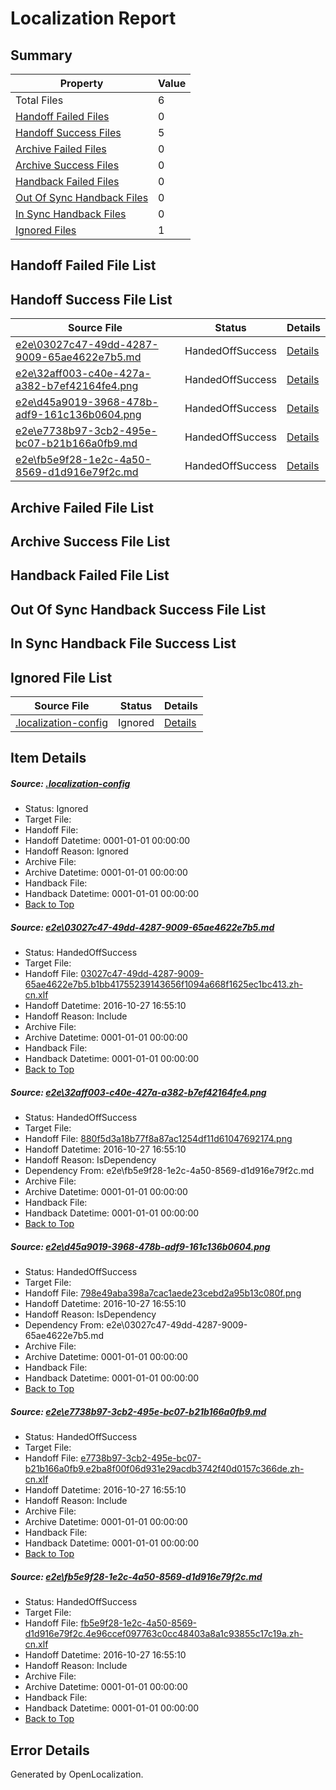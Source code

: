 # <a name='report-top'></a> Localization Report

## Summary
 Property | Value 
 -------- | ----- 
 Total Files | 6
[ Handoff Failed Files ](#handoff-failed-list)| 0
[ Handoff Success Files ](#handoff-success-list)| 5
[ Archive Failed Files ](#archive-failed-list)| 0
[ Archive Success Files ](#archive-success-list)| 0
[ Handback Failed Files ](#handback-failed-list)| 0
[ Out Of Sync Handback Files ](#outofsync-handback-success-list)| 0
[ In Sync Handback Files ](#insync-handback-success-list)| 0
[ Ignored Files ](#ignored-list)| 1

## <a name='handoff-failed-list'></a> Handoff Failed File List

## <a name='handoff-success-list'></a> Handoff Success File List
 Source File | Status | Details 
 ----------- | ------ | ------- 
 [e2e\03027c47-49dd-4287-9009-65ae4622e7b5.md](https://github.com/OpenLocalizationTestOrg/ol-test0/blob/12d40399e40329c8ac0394fbd6f3524ef0caa937/e2e/03027c47-49dd-4287-9009-65ae4622e7b5.md) | HandedOffSuccess | [Details](#b5be80d43c5600bc378b01fb9169cf282365557f1)
 [e2e\32aff003-c40e-427a-a382-b7ef42164fe4.png](https://github.com/OpenLocalizationTestOrg/ol-test0/blob/12d40399e40329c8ac0394fbd6f3524ef0caa937/e2e/32aff003-c40e-427a-a382-b7ef42164fe4.png) | HandedOffSuccess | [Details](#880f5d3a18b77f8a87ac1254df11d610476921742)
 [e2e\d45a9019-3968-478b-adf9-161c136b0604.png](https://github.com/OpenLocalizationTestOrg/ol-test0/blob/12d40399e40329c8ac0394fbd6f3524ef0caa937/e2e/d45a9019-3968-478b-adf9-161c136b0604.png) | HandedOffSuccess | [Details](#798e49aba398a7cac1aede23cebd2a95b13c080f3)
 [e2e\e7738b97-3cb2-495e-bc07-b21b166a0fb9.md](https://github.com/OpenLocalizationTestOrg/ol-test0/blob/12d40399e40329c8ac0394fbd6f3524ef0caa937/e2e/e7738b97-3cb2-495e-bc07-b21b166a0fb9.md) | HandedOffSuccess | [Details](#10e87732d698130468b659e29e414bfebeb717264)
 [e2e\fb5e9f28-1e2c-4a50-8569-d1d916e79f2c.md](https://github.com/OpenLocalizationTestOrg/ol-test0/blob/12d40399e40329c8ac0394fbd6f3524ef0caa937/e2e/fb5e9f28-1e2c-4a50-8569-d1d916e79f2c.md) | HandedOffSuccess | [Details](#94526e6f464a74150a8c03a12aec8ab1dd213d2f5)

## <a name='archive-failed-list'></a> Archive Failed File List

## <a name='archive-success-list'></a> Archive Success File List

## <a name='handback-failed-list'></a> Handback Failed File List

## <a name='outofsync-handback-success-list'></a> Out Of Sync Handback Success File List

## <a name='insync-handback-success-list'></a> In Sync Handback File Success List

## <a name='ignored-list'></a> Ignored File List
 Source File | Status | Details 
 ----------- | ------ | ------- 
 [.localization-config](https://github.com/OpenLocalizationTestOrg/ol-test0/blob/12d40399e40329c8ac0394fbd6f3524ef0caa937/.localization-config) | Ignored | [Details](#c268a05ecaa7ec85942ed632c29928ee5bd6da8d0)

## Item Details
##### <a name='c268a05ecaa7ec85942ed632c29928ee5bd6da8d0'></a> Source: [.localization-config](https://github.com/OpenLocalizationTestOrg/ol-test0/blob/12d40399e40329c8ac0394fbd6f3524ef0caa937/.localization-config)
* Status: Ignored
* Target File: 
* Handoff File: 
* Handoff Datetime: 0001-01-01 00:00:00
* Handoff Reason: Ignored
* Archive File: 
* Archive Datetime: 0001-01-01 00:00:00
* Handback File: 
* Handback Datetime: 0001-01-01 00:00:00
* [Back to Top](#report-top)

##### <a name='b5be80d43c5600bc378b01fb9169cf282365557f1'></a> Source: [e2e\03027c47-49dd-4287-9009-65ae4622e7b5.md](https://github.com/OpenLocalizationTestOrg/ol-test0/blob/12d40399e40329c8ac0394fbd6f3524ef0caa937/e2e/03027c47-49dd-4287-9009-65ae4622e7b5.md)
* Status: HandedOffSuccess
* Target File: 
* Handoff File: [03027c47-49dd-4287-9009-65ae4622e7b5.b1bb41755239143656f1094a668f1625ec1bc413.zh-cn.xlf](https://github.com/OpenLocalizationTestOrg/ol-test0-handoff/blob/4f0c16555bb7607dbc1065e66a1e1a8ea02726e5/ol-handoff/OpenLocalizationTestOrg/ol-test0-zhcn/shujia/ht/03027c47-49dd-4287-9009-65ae4622e7b5.b1bb41755239143656f1094a668f1625ec1bc413.zh-cn.xlf)
* Handoff Datetime: 2016-10-27 16:55:10
* Handoff Reason: Include
* Archive File: 
* Archive Datetime: 0001-01-01 00:00:00
* Handback File: 
* Handback Datetime: 0001-01-01 00:00:00
* [Back to Top](#report-top)

##### <a name='880f5d3a18b77f8a87ac1254df11d610476921742'></a> Source: [e2e\32aff003-c40e-427a-a382-b7ef42164fe4.png](https://github.com/OpenLocalizationTestOrg/ol-test0/blob/12d40399e40329c8ac0394fbd6f3524ef0caa937/e2e/32aff003-c40e-427a-a382-b7ef42164fe4.png)
* Status: HandedOffSuccess
* Target File: 
* Handoff File: [880f5d3a18b77f8a87ac1254df11d61047692174.png](https://github.com/OpenLocalizationTestOrg/ol-test0-handoff/blob/4f0c16555bb7607dbc1065e66a1e1a8ea02726e5/ol-handoff/OpenLocalizationTestOrg/ol-test0-zhcn/shujia/ht/880f5d3a18b77f8a87ac1254df11d61047692174.png)
* Handoff Datetime: 2016-10-27 16:55:10
* Handoff Reason: IsDependency
* Dependency From: e2e\fb5e9f28-1e2c-4a50-8569-d1d916e79f2c.md
* Archive File: 
* Archive Datetime: 0001-01-01 00:00:00
* Handback File: 
* Handback Datetime: 0001-01-01 00:00:00
* [Back to Top](#report-top)

##### <a name='798e49aba398a7cac1aede23cebd2a95b13c080f3'></a> Source: [e2e\d45a9019-3968-478b-adf9-161c136b0604.png](https://github.com/OpenLocalizationTestOrg/ol-test0/blob/12d40399e40329c8ac0394fbd6f3524ef0caa937/e2e/d45a9019-3968-478b-adf9-161c136b0604.png)
* Status: HandedOffSuccess
* Target File: 
* Handoff File: [798e49aba398a7cac1aede23cebd2a95b13c080f.png](https://github.com/OpenLocalizationTestOrg/ol-test0-handoff/blob/4f0c16555bb7607dbc1065e66a1e1a8ea02726e5/ol-handoff/OpenLocalizationTestOrg/ol-test0-zhcn/shujia/ht/798e49aba398a7cac1aede23cebd2a95b13c080f.png)
* Handoff Datetime: 2016-10-27 16:55:10
* Handoff Reason: IsDependency
* Dependency From: e2e\03027c47-49dd-4287-9009-65ae4622e7b5.md
* Archive File: 
* Archive Datetime: 0001-01-01 00:00:00
* Handback File: 
* Handback Datetime: 0001-01-01 00:00:00
* [Back to Top](#report-top)

##### <a name='10e87732d698130468b659e29e414bfebeb717264'></a> Source: [e2e\e7738b97-3cb2-495e-bc07-b21b166a0fb9.md](https://github.com/OpenLocalizationTestOrg/ol-test0/blob/12d40399e40329c8ac0394fbd6f3524ef0caa937/e2e/e7738b97-3cb2-495e-bc07-b21b166a0fb9.md)
* Status: HandedOffSuccess
* Target File: 
* Handoff File: [e7738b97-3cb2-495e-bc07-b21b166a0fb9.e2ba8f00f06d931e29acdb3742f40d0157c366de.zh-cn.xlf](https://github.com/OpenLocalizationTestOrg/ol-test0-handoff/blob/4f0c16555bb7607dbc1065e66a1e1a8ea02726e5/ol-handoff/OpenLocalizationTestOrg/ol-test0-zhcn/shujia/ht/e7738b97-3cb2-495e-bc07-b21b166a0fb9.e2ba8f00f06d931e29acdb3742f40d0157c366de.zh-cn.xlf)
* Handoff Datetime: 2016-10-27 16:55:10
* Handoff Reason: Include
* Archive File: 
* Archive Datetime: 0001-01-01 00:00:00
* Handback File: 
* Handback Datetime: 0001-01-01 00:00:00
* [Back to Top](#report-top)

##### <a name='94526e6f464a74150a8c03a12aec8ab1dd213d2f5'></a> Source: [e2e\fb5e9f28-1e2c-4a50-8569-d1d916e79f2c.md](https://github.com/OpenLocalizationTestOrg/ol-test0/blob/12d40399e40329c8ac0394fbd6f3524ef0caa937/e2e/fb5e9f28-1e2c-4a50-8569-d1d916e79f2c.md)
* Status: HandedOffSuccess
* Target File: 
* Handoff File: [fb5e9f28-1e2c-4a50-8569-d1d916e79f2c.4e96ccef097763c0cc48403a8a1c93855c17c19a.zh-cn.xlf](https://github.com/OpenLocalizationTestOrg/ol-test0-handoff/blob/4f0c16555bb7607dbc1065e66a1e1a8ea02726e5/ol-handoff/OpenLocalizationTestOrg/ol-test0-zhcn/shujia/ht/fb5e9f28-1e2c-4a50-8569-d1d916e79f2c.4e96ccef097763c0cc48403a8a1c93855c17c19a.zh-cn.xlf)
* Handoff Datetime: 2016-10-27 16:55:10
* Handoff Reason: Include
* Archive File: 
* Archive Datetime: 0001-01-01 00:00:00
* Handback File: 
* Handback Datetime: 0001-01-01 00:00:00
* [Back to Top](#report-top)


## Error Details

Generated by OpenLocalization.
